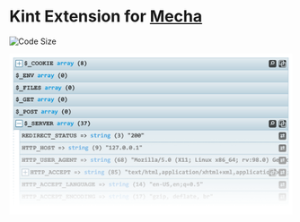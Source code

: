 Kint Extension for [Mecha](https://github.com/mecha-cms/mecha)
==============================================================

![Code Size](https://img.shields.io/github/languages/code-size/mecha-cms/x.kint?color=%23444&style=for-the-badge)

![Kint](index.png?v=2022-12-03)